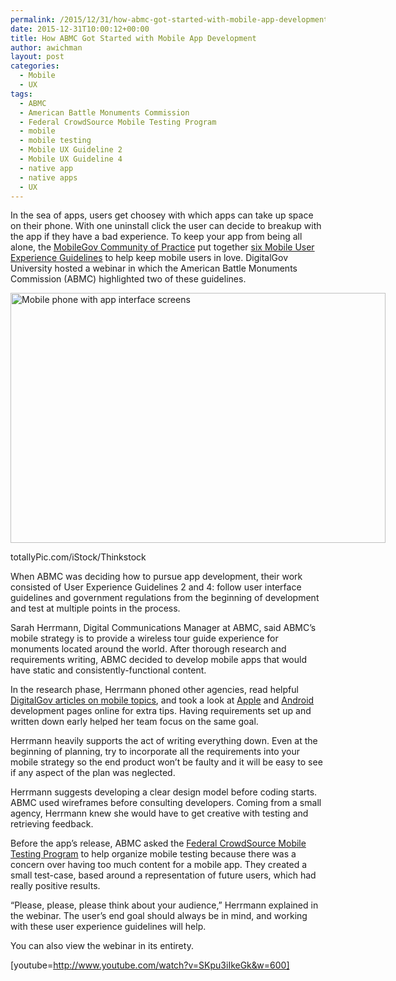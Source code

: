 ```yaml
---
permalink: /2015/12/31/how-abmc-got-started-with-mobile-app-development/
date: 2015-12-31T10:00:12+00:00
title: How ABMC Got Started with Mobile App Development
author: awichman
layout: post
categories:
  - Mobile
  - UX
tags:
  - ABMC
  - American Battle Monuments Commission
  - Federal CrowdSource Mobile Testing Program
  - mobile
  - mobile testing
  - Mobile UX Guideline 2
  - Mobile UX Guideline 4
  - native app
  - native apps
  - UX
---
```


In the sea of apps, users get choosey with which apps can take up space on their phone. With one uninstall click the user can decide to breakup with the app if they have a bad experience. To keep your app from being all alone, the [MobileGov Community of Practice](https://www.digitalgov.gov/communities/mobile/) put together [six Mobile User Experience Guidelines](https://www.digitalgov.gov/2015/07/31/help-us-add-resources-to-the-updated-mobile-user-experience-guidelines/) to help keep mobile users in love. DigitalGov University hosted a webinar in which the American Battle Monuments Commission (ABMC) highlighted two of these guidelines.

<div id="attachment_284532" style="width: 610px" class="wp-caption aligncenter">
  <img class="size-full wp-image-284532" src="https://s3.amazonaws.com/sitesusa/wp-content/uploads/sites/212/2015/06/600-x-400-Mobile-phone-with-interface-screens-infographic-design-totallyPic.com-iStock-Thinkstock-484759697.jpg" alt="Mobile phone with app interface screens" width="600" height="400" />
  
  <p class="wp-caption-text">
    totallyPic.com/iStock/Thinkstock
  </p>
</div>

When ABMC was deciding how to pursue app development, their work consisted of User Experience Guidelines 2 and 4: follow user interface guidelines and government regulations from the beginning of development and test at multiple points in the process.

Sarah Herrmann, Digital Communications Manager at ABMC, said ABMC’s mobile strategy is to provide a wireless tour guide experience for monuments located around the world. After thorough research and requirements writing, ABMC decided to develop mobile apps that would have static and consistently-functional content.

In the research phase, Herrmann phoned other agencies, read helpful [DigitalGov articles on mobile topics](https://www.digitalgov.gov/category/mobile/), and took a look at [Apple](https://developer.apple.com/) and [Android](http://developer.android.com/) development pages online for extra tips. Having requirements set up and written down early helped her team focus on the same goal.

Herrmann heavily supports the act of writing everything down. Even at the beginning of planning, try to incorporate all the requirements into your mobile strategy so the end product won’t be faulty and it will be easy to see if any aspect of the plan was neglected.

Herrmann suggests developing a clear design model before coding starts. ABMC used wireframes before consulting developers. Coming from a small agency, Herrmann knew she would have to get creative with testing and retrieving feedback.

Before the app’s release, ABMC asked the [Federal CrowdSource Mobile Testing Program](https://www.digitalgov.gov/services/mobile-application-testing-program/) to help organize mobile testing because there was a concern over having too much content for a mobile app. They created a small test-case, based around a representation of future users, which had really positive results.

“Please, please, please think about your audience,” Herrmann explained in the webinar. The user&#8217;s end goal should always be in mind, and working with these user experience guidelines will help.

You can also view the webinar in its entirety.

[youtube=http://www.youtube.com/watch?v=SKpu3iIkeGk&w=600]